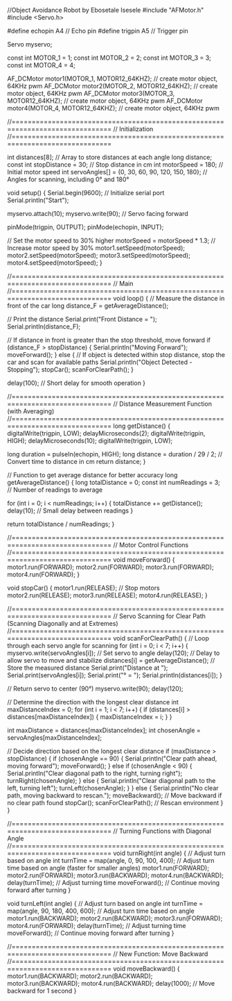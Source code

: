 //Object Avoidance Robot by Ebosetale Isesele
#include "AFMotor.h"
#include <Servo.h>

#define echopin A4 // Echo pin
#define trigpin A5 // Trigger pin

Servo myservo;

const int MOTOR_1 = 1; 
const int MOTOR_2 = 2; 
const int MOTOR_3 = 3; 
const int MOTOR_4 = 4; 

AF_DCMotor motor1(MOTOR_1, MOTOR12_64KHZ); // create motor object, 64KHz pwm
AF_DCMotor motor2(MOTOR_2, MOTOR12_64KHZ); // create motor object, 64KHz pwm
AF_DCMotor motor3(MOTOR_3, MOTOR12_64KHZ); // create motor object, 64KHz pwm
AF_DCMotor motor4(MOTOR_4, MOTOR12_64KHZ); // create motor object, 64KHz pwm

//===============================================================================
//  Initialization
//===============================================================================

int distances[8];  // Array to store distances at each angle
long distance;
const int stopDistance = 30; // Stop distance in cm
int motorSpeed = 180; // Initial motor speed
int servoAngles[] = {0, 30, 60, 90, 120, 150, 180};  // Angles for scanning, including 0° and 180°

void setup() {
  Serial.begin(9600);           // Initialize serial port
  Serial.println("Start");

  myservo.attach(10);
  myservo.write(90); // Servo facing forward

  pinMode(trigpin, OUTPUT);
  pinMode(echopin, INPUT);
  
  // Set the motor speed to 30% higher
  motorSpeed = motorSpeed * 1.3; // Increase motor speed by 30%
  motor1.setSpeed(motorSpeed);
  motor2.setSpeed(motorSpeed);
  motor3.setSpeed(motorSpeed);
  motor4.setSpeed(motorSpeed);
}

//===============================================================================
//  Main
//=============================================================================== 
void loop() {
  // Measure the distance in front of the car
  long distance_F = getAverageDistance();
  
  // Print the distance
  Serial.print("Front Distance = ");
  Serial.println(distance_F);

  // If distance in front is greater than the stop threshold, move forward
  if (distance_F > stopDistance) {
    Serial.println("Moving Forward");
    moveForward();
  } else {
    // If object is detected within stop distance, stop the car and scan for available paths
    Serial.println("Object Detected - Stopping");
    stopCar();
    scanForClearPath();
  }

  delay(100); // Short delay for smooth operation
}

//===============================================================================
//  Distance Measurement Function (with Averaging)
//===============================================================================
long getDistance() {
  digitalWrite(trigpin, LOW);
  delayMicroseconds(2);
  digitalWrite(trigpin, HIGH);
  delayMicroseconds(10);
  digitalWrite(trigpin, LOW);

  long duration = pulseIn(echopin, HIGH);
  long distance = duration / 29 / 2;  // Convert time to distance in cm
  return distance;
}

// Function to get average distance for better accuracy
long getAverageDistance() {
  long totalDistance = 0;
  const int numReadings = 3; // Number of readings to average

  for (int i = 0; i < numReadings; i++) {
    totalDistance += getDistance();
    delay(10); // Small delay between readings
  }

  return totalDistance / numReadings;
}

//===============================================================================
//  Motor Control Functions
//===============================================================================
void moveForward() {
  motor1.run(FORWARD);
  motor2.run(FORWARD);
  motor3.run(FORWARD);
  motor4.run(FORWARD);
}

void stopCar() {
  motor1.run(RELEASE);         // Stop motors
  motor2.run(RELEASE);
  motor3.run(RELEASE);
  motor4.run(RELEASE);
}

//===============================================================================
//  Servo Scanning for Clear Path (Scanning Diagonally and at Extremes)
//===============================================================================
void scanForClearPath() {
  // Loop through each servo angle for scanning
  for (int i = 0; i < 7; i++) {
    myservo.write(servoAngles[i]); // Set servo to angle
    delay(120); // Delay to allow servo to move and stabilize
    distances[i] = getAverageDistance(); // Store the measured distance
    Serial.print("Distance at ");
    Serial.print(servoAngles[i]);
    Serial.print("° = ");
    Serial.println(distances[i]);
  }

  // Return servo to center (90°)
  myservo.write(90);
  delay(120);

  // Determine the direction with the longest clear distance
  int maxDistanceIndex = 0;
  for (int i = 1; i < 7; i++) {
    if (distances[i] > distances[maxDistanceIndex]) {
      maxDistanceIndex = i;
    }
  }

  int maxDistance = distances[maxDistanceIndex];
  int chosenAngle = servoAngles[maxDistanceIndex];

  // Decide direction based on the longest clear distance
  if (maxDistance > stopDistance) {
    if (chosenAngle == 90) {
      Serial.println("Clear path ahead, moving forward");
      moveForward();
    } else if (chosenAngle < 90) {
      Serial.println("Clear diagonal path to the right, turning right");
      turnRight(chosenAngle);
    } else {
      Serial.println("Clear diagonal path to the left, turning left");
      turnLeft(chosenAngle);
    }
  } else {
    Serial.println("No clear path, moving backward to rescan.");
    moveBackward(); // Move backward if no clear path found
    stopCar();
    scanForClearPath(); // Rescan environment
  }
}

//===============================================================================
//  Turning Functions with Diagonal Angle
//===============================================================================
void turnRight(int angle) {
  // Adjust turn based on angle
  int turnTime = map(angle, 0, 90, 100, 400); // Adjust turn time based on angle (faster for smaller angles)
  motor1.run(FORWARD);
  motor2.run(FORWARD);
  motor3.run(BACKWARD);
  motor4.run(BACKWARD);
  delay(turnTime); // Adjust turning time
  moveForward(); // Continue moving forward after turning
}

void turnLeft(int angle) {
  // Adjust turn based on angle
  int turnTime = map(angle, 90, 180, 400, 600); // Adjust turn time based on angle
  motor1.run(BACKWARD);
  motor2.run(BACKWARD);
  motor3.run(FORWARD);
  motor4.run(FORWARD);
  delay(turnTime); // Adjust turning time
  moveForward(); // Continue moving forward after turning
}

//===============================================================================
//  New Function: Move Backward
//===============================================================================
void moveBackward() {
  motor1.run(BACKWARD);
  motor2.run(BACKWARD);
  motor3.run(BACKWARD);
  motor4.run(BACKWARD);
  delay(1000); // Move backward for 1 second
}
